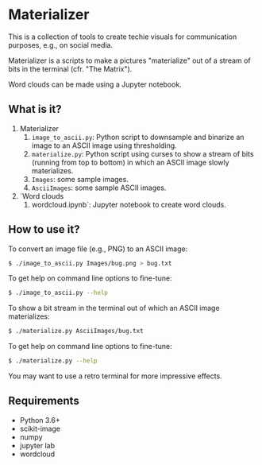 # Materializer

This is a collection of tools to create techie visuals for communication
purposes, e.g., on social media.

Materializer is a scripts to make a pictures "materialize" out of a 
stream of bits in the terminal (cfr. "The Matrix").

Word clouds can be made using a Jupyter notebook.


## What is it?
1. Materializer
    1. `image_to_ascii.py`: Python script to downsample and binarize an image
        to an ASCII image using thresholding.
    1. `materialize.py`: Python script using curses to show a stream of bits
        (running from top to bottom) in which an ASCII image slowly
        materializes.
    1. `Images`: some sample images.
    1. `AsciiImages`: some sample ASCII images.
1. `Word clouds
    1. wordcloud.ipynb`: Jupyter notebook to create word clouds.

## How to use it?
To convert an image file (e.g., PNG) to an ASCII image:
```bash
$ ./image_to_ascii.py Images/bug.png > bug.txt
```
To get help on command line options to fine-tune:
```bash
$ ./image_to_ascii.py --help
```

To show a bit stream in the terminal out of which an ASCII image
materializes:
```bash
$ ./materialize.py AsciiImages/bug.txt
```
To get help on command line options to fine-tune:
```bash
$ ./materialize.py --help
```

You may want to use a retro terminal for more impressive effects.


## Requirements

  * Python 3.6+
  * scikit-image
  * numpy
  * jupyter lab
  * wordcloud
